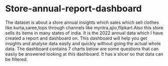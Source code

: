 # Store-annual-report-dashboard
The dataset is about a store annual insights which sales which sell clothes like kurta,saree,tops through channels like myntra,ajio,flipkart.Also this store sells its items in many states of india. It is the 2022 annual data which I have created a report and dashboard on.
This dashboard will help you get insights and analyse data easily and quickly without going the actual whole data.
The dashboard contains 7 charts below are some questions that can easily be answered looking at this dashboard. It has a slicer so that data can be filtered.


